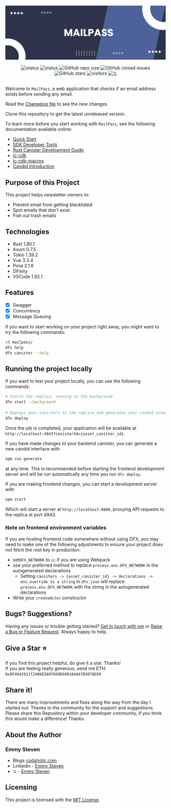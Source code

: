 ![Logo](https://github.com/codaholichq/mailpass/blob/main/docs/banner.webp)

<div align="center">
	<img alt="status" src="https://github.com/codaholichq/mailpass/actions/workflows/cargo.yml/badge.svg?branch=main">
    <img alt="status" src="https://img.shields.io/badge/status-developing-brightgree">
	<img alt="GitHub repo size" src="https://img.shields.io/github/repo-size/codaholichq/mailpass">
	<img alt="GitHub closed issues" src="https://img.shields.io/github/issues-closed/codaholichq/mailpass">
	<img alt="GitHub stars" src="https://img.shields.io/github/stars/codaholichq/mailpass">
	<img alt="visitors" src="https://visitor-badge.laobi.icu/badge?page_id=mailpass">
	<a href="https://x.com/intent/tweet?hashtags=mailpass,rust,axum,oss&text=A+service+that+checkes+if+email+address+exist+without+sending+a+mail&url=https%3A%2F%2Fgithub.com%2Fcodaholichq%2Fmailpass&via=codaholichq">
		<img alt="𝕏" src="https://img.shields.io/twitter/url/http/shields.io.svg?style=flat&logo=twitter">
	</a>
</div>

<br/>

Welcome to `MailPass`, a web application that checks if an email address exists before sending any email.

Read the [Changelog file](https://github.com/codaholichq/mailpass/blob/main/docs/CHANGELOG.md) to see the new changes.

Clone this repository to get the latest unreleased version.

To learn more before you start working with `MailPass`, see the following documentation available online:

- [Quick Start](https://internetcomputer.org/docs/current/developer-docs/setup/deploy-locally)
- [SDK Developer Tools](https://internetcomputer.org/docs/current/developer-docs/setup/install)
- [Rust Canister Development Guide](https://internetcomputer.org/docs/current/developer-docs/backend/rust/)
- [ic-cdk](https://docs.rs/ic-cdk)
- [ic-cdk-macros](https://docs.rs/ic-cdk-macros)
- [Candid Introduction](https://internetcomputer.org/docs/current/developer-docs/backend/candid/)


## Purpose of this Project
This project helps newsletter owners to:
- Prevent email from getting blacklisted
- Spot emails that don't exist
- Fish out trash emails

## Technologies
- Rust 1.80.1
- Axum 0.7.5
- Tokio 1.39.2
- Vue 3.3.4
- Pinia 2.1.6
- DFinity
- VSCode 1.92.1

## Features
- [x] Swagger
- [x] Concurrency
- [x] Message Queuing

If you want to start working on your project right away, you might want to try the following commands:

```bash
cd mailpass/
dfx help
dfx canister --help
```

## Running the project locally

If you want to test your project locally, you can use the following commands:

```bash
# Starts the replica, running in the background
dfx start --background

# Deploys your canisters to the replica and generates your candid interface
dfx deploy
```

Once the job is completed, your application will be available at `http://localhost:4943?canisterId={asset_canister_id}`.

If you have made changes to your backend canister, you can generate a new candid interface with

```bash
npm run generate
```

at any time. This is recommended before starting the frontend development server and will be run automatically any time you run `dfx deploy`.

If you are making frontend changes, you can start a development server with

```bash
npm start
```

Which will start a server at `http://localhost:8080`, proxying API requests to the replica at port 4943.

### Note on frontend environment variables

If you are hosting frontend code somewhere without using DFX, you may need to make one of the following adjustments to ensure your project does not fetch the root key in production:

- set`DFX_NETWORK` to `ic` if you are using Webpack
- use your preferred method to replace `process.env.DFX_NETWORK` in the autogenerated declarations
  - Setting `canisters -> {asset_canister_id} -> declarations -> env_override to a string` in `dfx.json` will replace `process.env.DFX_NETWORK` with the string in the autogenerated declarations
- Write your `createActor` constructor

## Bugs? Suggestions?
Having any issues or trouble getting started? [Get in touch with me](https://www.codaholic.com/contact) or [Raise a Bug or Feature Request](https://github.com/codaholichq/configa/issues/new/choose). Always happy to help.

## Give a Star ⭐
If you find this project helpful, do give it a star. Thanks! <br/>
If you are feeling really generous, send me ETH: <code>0x9F4942911f2406E5897669Db99184d47B3078E99</code>

## Share it!
There are many improvements and fixes along the way from the day I started out. Thanks to the community for the support and suggestions.
Please share this Repository within your developer community, if you think this would make a difference! Thanks.

## About the Author
### Emmy Steven
- Blogs [codaholic.com](https://www.codaholic.com)
- Linkedin - [Emmy Steven](https://www.linkedin.com/in/emmysteven/)
- 𝕏 - [Emmy Steven](https://x.com/emmystevenx)

## Licensing
This project is licensed with the [MIT License](https://github.com/codaholichq/mailpass/blob/main/docs/LICENSE).
